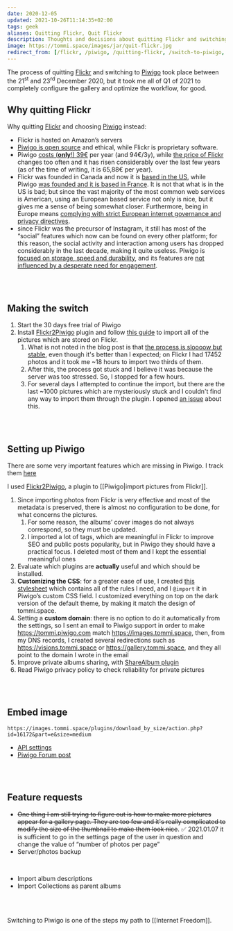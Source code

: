 ```yaml
---
date: 2020-12-05
updated: 2021-10-26T11:14:35+02:00
tags: geek
aliases: Quitting Flickr, Quit Flickr
description: Thoughts and decisions about quitting Flickr and switching to Piwigo
image: https://tommi.space/images/jar/quit-flickr.jpg
redirect_from: [/flickr, /piwigo, /quitting-flickr, /switch-to-piwigo, /piwigo-switch]
---
```

<div class='blue box'>
	The process of quitting <a href='https://flickr.com' target='_blank' title='Flickr'>Flickr</a> and switching to <a href='https://piwigo.org' target='_blank' title='Piwigo'>Piwigo</a> took place between the 21<sup>st</sup> and 23<sup>rd</sup> December 2020, but it took me all of Q1 of 2021 to completely configure the gallery and optimize the workflow, for good.
</div>

## Why quitting Flickr

Why quitting [Flickr](https://www.flickr.com 'Flickr') and choosing [Piwigo](http://piwigo.org 'Piwigo') instead:

- Flickr is hosted on Amazon’s servers
- [Piwigo is open source](https://github.com/piwigo 'Piwigo on GitHub') and ethical, while Flickr is proprietary software.
- Piwigo [costs (**only**!) 39€](https://piwigo.com/pricing 'Piwigo pricing page') per year (and 94€/3y), while [the price of Flickr](https://help.flickr.com/pricing-faq-r1qHsTEbU 'Flickr Pricing FAQ') changes too often and it has risen considerably over the last few years (as of the time of writing, it is 65,88€ per year).
- Flickr was founded in Canada and now it is <u>based in the US</u>, while Piwigo <u>was founded and it is based in France</u>. It is not that what is in the US is bad; but since the vast majority of the most common web services is American, using an European based service not only is nice, but it gives me a sense of being somewhat closer. Furthermore, being in Europe means <u>complying with strict European internet governance and privacy directives</u>.
- since Flickr was the precursor of Instagram, it still has most of the “social” features which now can be found on every other platform; for this reason, the social activity and interaction among users has dropped considerably in the last decade, making it quite useless. Piwigo is <u>focused on storage, speed and durability</u>, and its features are <u>not influenced by a desperate need for engagement</u>.

<br>
<br>

## Making the switch

1. Start the 30 days free trial of Piwigo
2. Install [Flickr2Piwigo](https://piwigo.org/ext/extension_view.php?eid=612 'Flickr2Piwigo plugin page') plugin and follow [this guide](https://piwigo.com/blog/2013/05/21/import-from-flickr-to-piwigo2/ 'Import from Flickr to Piwigo - Piwigo blog') to import all of the pictures which are stored on Flickr.
	1. What is not noted in the blog post is that <u>the process is sloooow but stable</u>, even though it's better than I expected; on Flickr I had 17452 photos and it took me ~18 hours to import two thirds of them.
	2. After this, the process got stuck and I believe it was because the server was too stressed. So, I stopped for a few hours.
	3. For several days I attempted to continue the import, but there are the last ~1000 pictures which are mysteriously stuck and I couldn't find any way to import them through the plugin. I opened [an issue](https://github.com/mistic100/Flickr2Piwigo/issues/58 '“Import stuck”, issue in Flickr2Piwigo repository on GitHub') about this.

<br>
<br>

## Setting up Piwigo

<div class='red box'>
	There are some very important features which are missing in Piwigo. I track them <a href='#bugs' title='Piwigo bugs and feature requests'>here</a>
</div>

I used [Flickr2Piwigo](https://piwigo.org/ext/extension_view.php?eid=612 'Flickr2Piwigo in Piwigo Extensions Marketplace'), a plugin to [[Piwigo|import pictures from Flickr]].

1. Since importing photos from Flickr is very effective and most of the metadata is preserved, there is almost no configuration to be done, for what concerns the pictures.
	1. For some reason, the albums’ cover images do not always correspond, so they must be updated.
	1. I imported a lot of tags, which are meaningful in Flickr to improve SEO and public posts popularity, but in Piwigo they should have a practical focus. I deleted most of them and I kept the essential meaningful ones
1. Evaluate which plugins are **actually** useful and which should be installed.
2. **Customizing the CSS**: for a greater ease of use, I created [this stylesheet](https://github.com/xplosionmind/tommi.space/blob/main/piwigo.scss 'Source of the stylesheet on GitHub') which contains all of the rules I need, and I `@import` it in Piwigo’s custom CSS field. I customized everything on top on the dark version of the default theme, by making it match the design of tommi.space.
3. Setting a **custom domain**: there is no option to do it automatically from the settings, so I sent an email to Piwigo support in order to make <https://tommi.piwigo.com> match <https://images.tommi.space>, then, from my DNS records, I created several redirections such as <https://visions.tommi.space> or <https://gallery.tommi.space>, and they all point to the domain I wrote in the email
1. Improve private albums sharing, with [ShareAlbum plugin](https://github.com/petitssuisses/piwigo-ShareAlbum/ 'piwigo-ShareAlbum on GitHub')
2. Read Piwigo privacy policy to check reliability for private pictures

<br>
<br>

## Embed image

```url
https://images.tommi.space/plugins/download_by_size/action.php?id=16172&part=e&size=medium
```

- [API settings](https://images.tommi.space/tools/ws.htm 'images.tommi.space API')
- [Piwigo Forum post](https://piwigo.org/forum/viewtopic.php?id=31165 'Embedding images and galleries in HTML - Piwigo Forum')

<br>
<br>

## Feature requests

- ~~One thing I am still trying to figure out is how to make more pictures appear for a gallery page. They are too few and it's really complicated to modify the size of the thumbnail to make them look nice~~. ✅ 2021.01.07 it is sufficient to go in the settings page of the user in question and change the value of “number of photos per page”
- Server/photos backup

<br>


- Import album descriptions
- Import Collections as parent albums

<br>
<br>

Switching to Piwigo is one of the steps my path to [[Internet Freedom]].